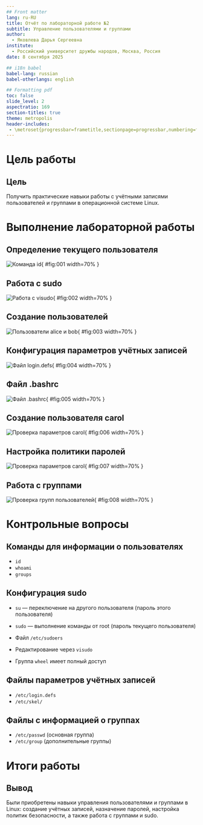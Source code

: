 ```yaml
---
## Front matter
lang: ru-RU
title: Отчёт по лабораторной работе №2
subtitle: Управление пользователями и группами
author:
  - Яковлева Дарья Сергеевна
institute:
  - Российский университет дружбы народов, Москва, Россия
date: 8 сентября 2025

## i18n babel
babel-lang: russian
babel-otherlangs: english

## Formatting pdf
toc: false
slide_level: 2
aspectratio: 169
section-titles: true
theme: metropolis
header-includes:
 - \metroset{progressbar=frametitle,sectionpage=progressbar,numbering=fraction}
---
```


# Цель работы

## Цель

Получить практические навыки работы с учётными записями пользователей и группами в операционной системе Linux.

# Выполнение лабораторной работы

## Определение текущего пользователя

![Команда id](image/01.png){ #fig:001 width=70% }

## Работа с sudo

![Работа с visudo](image/02.png){ #fig:002 width=70% }

## Создание пользователей

![Пользователи alice и bob](image/03.png){ #fig:003 width=70% }

## Конфигурация параметров учётных записей

![Файл login.defs](image/04.png){ #fig:004 width=70% }

## Файл .bashrc

![Файл .bashrc](image/05.png){ #fig:005 width=70% }

## Создание пользователя carol

![Проверка параметров carol](image/06.png){ #fig:006 width=70% }

## Настройка политики паролей

![Проверка параметров carol](image/07.png){ #fig:007 width=70% }

## Работа с группами

![Проверка групп пользователей](image/08.png){ #fig:008 width=70% }

# Контрольные вопросы

## Команды для информации о пользователях

* `id`
* `whoami`
* `groups`

## Конфигурация sudo

* `su` — переключение на другого пользователя (пароль этого пользователя)
* `sudo` — выполнение команды от root (пароль текущего пользователя)


* Файл `/etc/sudoers`
* Редактирование через `visudo`
* Группа `wheel` имеет полный доступ

## Файлы параметров учётных записей

* `/etc/login.defs`
* `/etc/skel/`

## Файлы с информацией о группах

* `/etc/passwd` (основная группа)
* `/etc/group` (дополнительные группы)

# Итоги работы

## Вывод

Были приобретены навыки управления пользователями и группами в Linux: создание учётных записей, назначение паролей, настройка политик безопасности, а также работа с группами и sudo.
